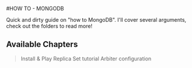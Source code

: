 #HOW TO - MONGODB

Quick and dirty guide on "how to MongoDB". I'll cover several arguments, check out the folders to read more!

## Available Chapters

> Install & Play
> Replica Set tutorial
> Arbiter configuration
